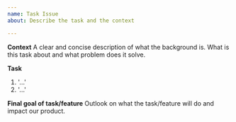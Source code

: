 ```yaml
---
name: Task Issue
about: Describe the task and the context

---
```


**Context**
A clear and concise description of what the background is.
What is this task about and what problem does it solve.

**Task**
1. '...'
2. '...'

**Final goal of task/feature**
Outlook on what the task/feature will do and impact our product.

